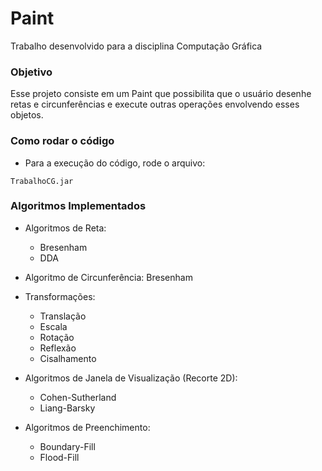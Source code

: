 # Paint
Trabalho desenvolvido para a disciplina Computação Gráfica

### Objetivo

Esse projeto consiste em um Paint que possibilita que o usuário desenhe retas e circunferências e execute outras operações envolvendo esses objetos.

### Como rodar o código

* Para a execução do código, rode o arquivo:
`````
TrabalhoCG.jar
`````
### Algoritmos Implementados

* Algoritmos de Reta:
  * Bresenham
  * DDA
  
* Algoritmo de Circunferência: Bresenham

* Transformações:
  * Translação
  * Escala
  * Rotação
  * Reflexão
  * Cisalhamento
  
* Algoritmos de Janela de Visualização (Recorte 2D):
  * Cohen-Sutherland
  * Liang-Barsky

* Algoritmos de Preenchimento:
  * Boundary-Fill
  * Flood-Fill
